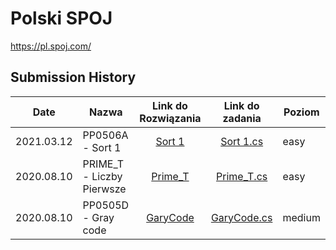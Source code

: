 Polski SPOJ
=================
https://pl.spoj.com/

Submission History
------------------
|Date|Nazwa              | Link do Rozwiązania                          | Link do zadania                                    | Poziom         |
|-------|-----------------|:--------------------------------------------:|:--------------------------------------------------:|--------------|
|2021.03.12|PP0506A - Sort 1   | [Sort 1](https://www.spoj.com/problems/TEST/)|[Sort 1.cs](https://github.com/Seqiiu/Spoj/blob/main/easy/PP0506A%20-%20Sort%201/Program.cs)|easy |
|2020.08.10|PRIME_T - Liczby Pierwsze  | [Prime_T](https://pl.spoj.com/problems/PRIME_T/)| [Prime_T.cs](https://github.com/Seqiiu/Spoj/blob/main/easy/Prime_T/Program.cs)| easy   |
|2020.08.10|PP0505D - Gray code  | [GaryCode](https://pl.spoj.com/problems/PP0505D/)| [GaryCode.cs](https://github.com/Seqiiu/Spoj/blob/main/medium/Garycode.cs)| medium  |
